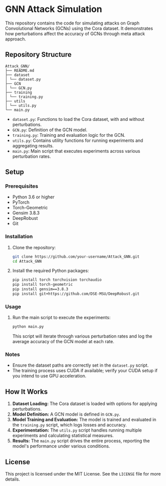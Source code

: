 # GNN Attack Simulation

This repository contains the code for simulating attacks on Graph Convolutional Networks (GCNs) using the Cora dataset. It demonstrates how perturbations affect the accuracy of GCNs through meta attack approach.

## Repository Structure
```
Attack_GNN/
├── README.md
├── dataset
│ └── dataset.py
├── GCN
│ └── GCN.py
├── training
│ └── training.py
├── utils
│ └── utils.py
└── main.py
```

- `dataset.py`: Functions to load the Cora dataset, with and without perturbations.
- `GCN.py`: Definition of the GCN model.
- `training.py`: Training and evaluation logic for the GCN.
- `utils.py`: Contains utility functions for running experiments and aggregating results.
- `main.py`: Main script that executes experiments across various perturbation rates.

## Setup

### Prerequisites

- Python 3.6 or higher
- PyTorch
- Torch-Geometric
- Gensim 3.8.3
- DeepRobust
- Git

### Installation

1. Clone the repository:
    ```bash
    git clone https://github.com/your-username/Attack_GNN.git
    cd Attack_GNN
    ```

2. Install the required Python packages:
    ```bash
    pip install torch torchvision torchaudio
    pip install torch-geometric
    pip install gensim==3.8.3
    pip install git+https://github.com/DSE-MSU/DeepRobust.git
    ```

### Usage

1. Run the main script to execute the experiments:
    ```bash
    python main.py
    ```

   This script will iterate through various perturbation rates and log the average accuracy of the GCN model at each rate.

### Notes

- Ensure the dataset paths are correctly set in the `dataset.py` script.
- The training process uses CUDA if available; verify your CUDA setup if you intend to use GPU acceleration.

## How It Works

1. **Dataset Loading:** The Cora dataset is loaded with options for applying perturbations.
2. **Model Definition:** A GCN model is defined in `GCN.py`.
3. **Model Training and Evaluation:** The model is trained and evaluated in the `training.py` script, which logs losses and accuracy.
4. **Experimentation:** The `utils.py` script handles running multiple experiments and calculating statistical measures.
5. **Results:** The `main.py` script drives the entire process, reporting the model's performance under various conditions.

## License

This project is licensed under the MIT License. See the `LICENSE` file for more details.
